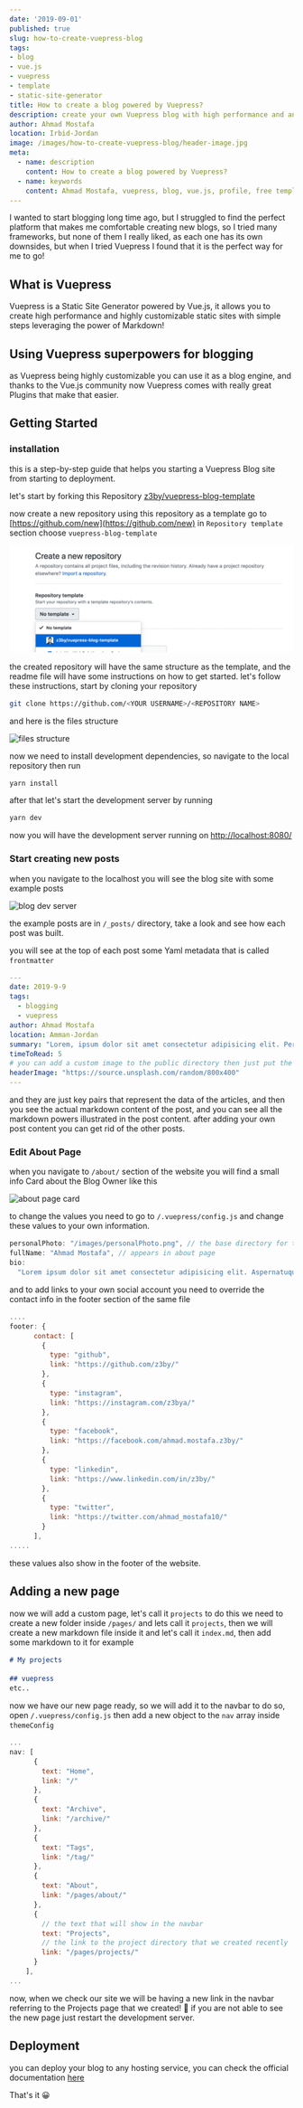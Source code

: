 ```yaml
---
date: '2019-09-01'
published: true
slug: how-to-create-vuepress-blog
tags:
- blog
- vue.js
- vuepress
- template
- static-site-generator
title: How to create a blog powered by Vuepress?
description: create your own Vuepress blog with high performance and and cool design...
author: Ahmad Mostafa
location: Irbid-Jordan
image: /images/how-to-create-vuepress-blog/header-image.jpg
meta:
  - name: description
    content: How to create a blog powered by Vuepress?
  - name: keywords
    content: Ahmad Mostafa, vuepress, blog, vue.js, profile, free template, open-source
---
```


I wanted to start blogging long time ago, but I struggled to find the perfect platform that makes me comfortable creating new blogs, so I tried many frameworks, but none of them I really liked, as each one has its own downsides, but when I tried Vuepress I found that it is the perfect way for me to go!

## What is Vuepress

Vuepress is a Static Site Generator powered by Vue.js, it allows you to create high performance and highly customizable static sites with simple steps leveraging the power of Markdown!

## Using Vuepress superpowers for blogging

as Vuepress being highly customizable you can use it as a blog engine, and thanks to the Vue.js community now Vuepress comes with really great Plugins that make that easier.

## Getting Started

### installation

this is a step-by-step guide that helps you starting a Vuepress Blog site from starting to deployment.

let's start by forking this Repository [z3by/vuepress-blog-template](https://github.com/z3by/vuepress-blog-template)

now create a new repository using this repository as a template go to [https://github.com/new](https://github.com/new)
in `Repository template` section choose `vuepress-blog-template`

![image](/images/how-to-create-vuepress-blog/1.png)

the created repository will have the same structure as the template, and the readme file will have some instructions on how to get started.
let's follow these instructions, start by cloning your repository

```bash
git clone https://github.com/<YOUR USERNAME>/<REPOSITORY NAME>
```

and here is the files structure

![files structure](/images/how-to-create-vuepress-blog/2.png)

now we need to install development dependencies, so navigate to the local repository then run

```bash
yarn install
```

after that let's start the development server by running

```bash
yarn dev
```

now you will have the development server running on [http://localhost:8080/](http://localhost:8080/)

### Start creating new posts

when you navigate to the localhost you will see the blog site with some example posts

![blog dev server](/images/how-to-create-vuepress-blog/3.png)

the example posts are in `/_posts/` directory, take a look and see how each post was built.

you will see at the top of each post some Yaml metadata that is called `frontmatter`

```yml
---
date: 2019-9-9
tags:
  - blogging
  - vuepress
author: Ahmad Mostafa
location: Amman-Jordan
summary: "Lorem, ipsum dolor sit amet consectetur adipisicing elit. Perspiciatis vel corporis ducimus iste, quos eligendi quidem omnis alias dignissimos reiciendis odio excepturi neque nulla iusto magni reprehenderit atque voluptates dicta."
timeToRead: 5
# you can add a custom image to the public directory then just put the url here for example /images/....
headerImage: "https://source.unsplash.com/random/800x400" 
---

```

and they are just key pairs that represent the data of the articles, and then you see the actual markdown content of the post, and you can see all the markdown powers illustrated in the post content.
after adding your own post content you can get rid of the other posts.

### Edit About Page

when you navigate to `/about/` section of the website you will find a small info Card about the Blog Owner like this

![about page card](/images/how-to-create-vuepress-blog/4.png)

to change the values you need to go to `/.vuepress/config.js` and change these values to your own information.

```js
personalPhoto: "/images/personalPhoto.png", // the base directory for this image is the public directory
fullName: "Ahmad Mostafa", // appears in about page
bio:
  "Lorem ipsum dolor sit amet consectetur adipisicing elit. Aspernatuquam voluptas nam dolorum minus consequuntur fugit quis repellenduhic vero praesentium facilis amet minima officia impedit, expeditquo veniam perferendis.", // appears in about page
```

and to add links to your own social account you need to override the contact info in the footer section of the same file

```js
....
footer: {
      contact: [
        {
          type: "github",
          link: "https://github.com/z3by/"
        },
        {
          type: "instagram",
          link: "https://instagram.com/z3bya/"
        },
        {
          type: "facebook",
          link: "https://facebook.com/ahmad.mostafa.z3by/"
        },
        {
          type: "linkedin",
          link: "https://www.linkedin.com/in/z3by/"
        },
        {
          type: "twitter",
          link: "https://twitter.com/ahmad_mostafa10/"
        }
      ],
.....

```

these values also show in the footer of the website.

## Adding a new page

now we will add a custom page, let's call it `projects`
to do this we need to create a new folder inside `/pages/` and lets call it `projects`, then we will create a new markdown file inside it and let's call it `index.md`, then add some markdown to it for example

```markdown
# My projects

## vuepress
etc..
```

now we have our new page ready, so we will add it to the navbar
to do so, open `/.vuepress/config.js` then add a new object to the `nav` array inside `themeConfig`

```js
...
nav: [
      {
        text: "Home",
        link: "/"
      },
      {
        text: "Archive",
        link: "/archive/"
      },
      {
        text: "Tags",
        link: "/tag/"
      },
      {
        text: "About",
        link: "/pages/about/"
      },
      {
        // the text that will show in the navbar
        text: "Projects",
        // the link to the project directory that we created recently
        link: "/pages/projects/"
      }
    ],
...
```
now, when we check our site we will be having a new link in the navbar referring to the Projects page that we created! :tada:
if you are not able to see the new page just restart the development server.

## Deployment

you can deploy your blog to any hosting service, you can check the official documentation [here](https://vuepress.vuejs.org/guide/deploy.html#github-pages)

That's it :grinning:
